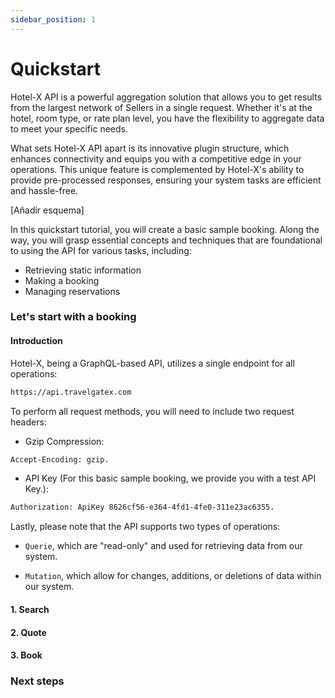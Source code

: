 ```yaml
---
sidebar_position: 1
---
```


# Quickstart

Hotel-X API is a powerful aggregation solution that allows you to get results from the largest network of Sellers in a single request. Whether it's at the hotel, room type, or rate plan level, you have the flexibility to aggregate data to meet your specific needs.

What sets Hotel-X API apart is its innovative plugin structure, which enhances connectivity and equips you with a competitive edge in your operations. This unique feature is complemented by Hotel-X's ability to provide pre-processed responses, ensuring your system tasks are efficient and hassle-free.

[Añadir esquema]

In this quickstart tutorial, you will create a basic sample booking. Along the way, you will grasp essential concepts and techniques that are foundational to using the API for various tasks, including:

* Retrieving static information
* Making a booking
* Managing reservations

### Let's start with a booking

#### Introduction

Hotel-X, being a GraphQL-based API, utilizes a single endpoint for all operations:

```html
https://api.travelgatex.com
```

To perform all request methods, you will need to include two request headers:

* Gzip Compression: 

```html
Accept-Encoding: gzip.
```

* API Key (For this basic sample booking, we provide you with a test API Key.): 

```html
Authorization: ApiKey 8626cf56-e364-4fd1-4fe0-311e23ac6355.
```

Lastly, please note that the API supports two types of operations:

* `Querie`, which are "read-only" and used for retrieving data from our system.

* `Mutation`, which allow for changes, additions, or deletions of data within our system.

#### 1. Search

#### 2. Quote

#### 3. Book

### Next steps
